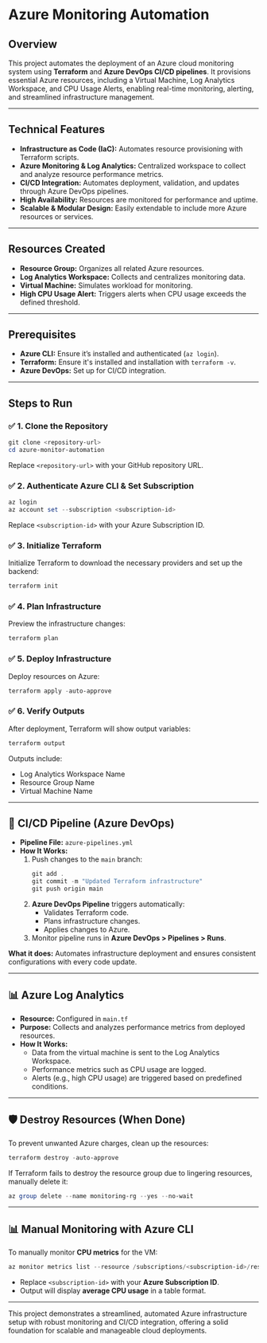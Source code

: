
# Azure Monitoring Automation

## Overview
This project automates the deployment of an Azure cloud monitoring system using **Terraform** and **Azure DevOps CI/CD pipelines**. It provisions essential Azure resources, including a Virtual Machine, Log Analytics Workspace, and CPU Usage Alerts, enabling real-time monitoring, alerting, and streamlined infrastructure management.

---

## Technical Features
- **Infrastructure as Code (IaC):** Automates resource provisioning with Terraform scripts.
- **Azure Monitoring & Log Analytics:** Centralized workspace to collect and analyze resource performance metrics.
- **CI/CD Integration:** Automates deployment, validation, and updates through Azure DevOps pipelines.
- **High Availability:** Resources are monitored for performance and uptime.
- **Scalable & Modular Design:** Easily extendable to include more Azure resources or services.

---

## Resources Created
- **Resource Group:** Organizes all related Azure resources.
- **Log Analytics Workspace:** Collects and centralizes monitoring data.
- **Virtual Machine:** Simulates workload for monitoring.
- **High CPU Usage Alert:** Triggers alerts when CPU usage exceeds the defined threshold.

---

## Prerequisites
- **Azure CLI:** Ensure it’s installed and authenticated (`az login`).
- **Terraform:** Ensure it's installed and installation with `terraform -v`.
- **Azure DevOps:** Set up for CI/CD integration.

---

## Steps to Run

### ✅ **1. Clone the Repository**
```powershell
git clone <repository-url>
cd azure-monitor-automation
```
Replace `<repository-url>` with your GitHub repository URL.

### ✅ **2. Authenticate Azure CLI & Set Subscription**
```powershell
az login
az account set --subscription <subscription-id>
```
Replace `<subscription-id>` with your Azure Subscription ID.

### ✅ **3. Initialize Terraform**
Initialize Terraform to download the necessary providers and set up the backend:
```powershell
terraform init
```

### ✅ **4. Plan Infrastructure**
Preview the infrastructure changes:
```powershell
terraform plan
```

### ✅ **5. Deploy Infrastructure**
Deploy resources on Azure:
```powershell
terraform apply -auto-approve
```

### ✅ **6. Verify Outputs**
After deployment, Terraform will show output variables:
```powershell
terraform output
```
Outputs include:
- Log Analytics Workspace Name
- Resource Group Name
- Virtual Machine Name

---

## 🔄 **CI/CD Pipeline (Azure DevOps)**
- **Pipeline File:** `azure-pipelines.yml`
- **How It Works:**
  1. Push changes to the `main` branch:
     ```powershell
     git add .
     git commit -m "Updated Terraform infrastructure"
     git push origin main
     ```
  2. **Azure DevOps Pipeline** triggers automatically:
     - Validates Terraform code.
     - Plans infrastructure changes.
     - Applies changes to Azure.
  3. Monitor pipeline runs in **Azure DevOps > Pipelines > Runs**.

**What it does:** Automates infrastructure deployment and ensures consistent configurations with every code update.

---

## 📊 **Azure Log Analytics**
- **Resource:** Configured in `main.tf`
- **Purpose:** Collects and analyzes performance metrics from deployed resources.
- **How It Works:**
  - Data from the virtual machine is sent to the Log Analytics Workspace.
  - Performance metrics such as CPU usage are logged.
  - Alerts (e.g., high CPU usage) are triggered based on predefined conditions.



---

## 🛡️ **Destroy Resources (When Done)**
To prevent unwanted Azure charges, clean up the resources:
```powershell
terraform destroy -auto-approve
```
If Terraform fails to destroy the resource group due to lingering resources, manually delete it:
```powershell
az group delete --name monitoring-rg --yes --no-wait
```

---

## 📊 **Manual Monitoring with Azure CLI**
To manually monitor **CPU metrics** for the VM:
```powershell
az monitor metrics list --resource /subscriptions/<subscription-id>/resourceGroups/monitoring-rg/providers/Microsoft.Compute/virtualMachines/test-vm --metric "Percentage CPU" --output table
```
- Replace `<subscription-id>` with your **Azure Subscription ID**.
- Output will display **average CPU usage** in a table format.

---

This project demonstrates a streamlined, automated Azure infrastructure setup with robust monitoring and CI/CD integration, offering a solid foundation for scalable and manageable cloud deployments.
